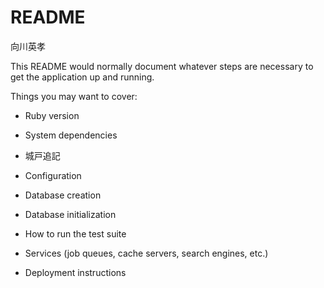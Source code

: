 # README

向川英孝

This README would normally document whatever steps are necessary to get the
application up and running.

Things you may want to cover:

* Ruby version

* System dependencies

* 城戸追記


* Configuration

* Database creation

* Database initialization

* How to run the test suite

* Services (job queues, cache servers, search engines, etc.)

* Deployment instructions